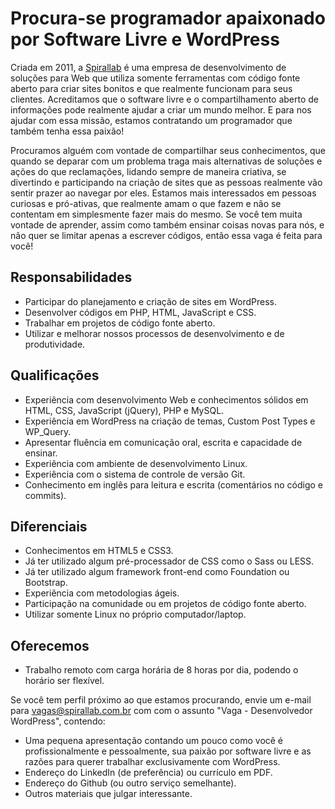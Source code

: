 # Procura-se programador apaixonado por Software Livre e WordPress

Criada em 2011, a [Spirallab](http://spirallab.com.br/) é uma empresa de desenvolvimento de soluções para Web que utiliza somente ferramentas com código fonte aberto para criar sites bonitos e que realmente funcionam para seus clientes. Acreditamos que o software livre e o compartilhamento aberto de informações pode realmente ajudar a criar um mundo melhor. E para nos ajudar com essa missão, estamos contratando um programador que também tenha essa paixão!

Procuramos alguém com vontade de compartilhar seus conhecimentos, que quando se deparar com um problema traga mais alternativas de soluções e ações do que reclamações, lidando sempre de maneira criativa, se divertindo e participando na criação de sites que as pessoas realmente vão sentir prazer ao navegar por eles. Estamos mais interessados em pessoas curiosas e pró-ativas, que realmente amam o que fazem e não se contentam em simplesmente fazer mais do mesmo. Se você tem muita vontade de aprender, assim como também ensinar coisas novas para nós, e não quer se limitar apenas a escrever códigos, então essa vaga é feita para você!

## Responsabilidades
- Participar do planejamento e criação de sites em WordPress.
- Desenvolver códigos em PHP, HTML, JavaScript e CSS.
- Trabalhar em projetos de código fonte aberto.
- Utilizar e melhorar nossos processos de desenvolvimento e de produtividade.

## Qualificações
- Experiência com desenvolvimento Web e conhecimentos sólidos em HTML, CSS, JavaScript (jQuery), PHP e MySQL.
- Experiência em WordPress na criação de temas, Custom Post Types e WP_Query.
- Apresentar fluência em comunicação oral, escrita e capacidade de ensinar.
- Experiência com ambiente de desenvolvimento Linux.
- Experiência com o sistema de controle de versão Git.
- Conhecimento em inglês para leitura e escrita (comentários no código e commits).

## Diferenciais
- Conhecimentos em HTML5 e CSS3.
- Já ter utilizado algum pré-processador de CSS como o Sass ou LESS.
- Já ter utilizado algum framework front-end como Foundation ou Bootstrap.
- Experiência com metodologias ágeis.
- Participação na comunidade ou em projetos de código fonte aberto.
- Utilizar somente Linux no próprio computador/laptop.

## Oferecemos
- Trabalho remoto com carga horária de 8 horas por dia, podendo o horário ser flexível.

Se você tem perfil próximo ao que estamos procurando, envie um e-mail para vagas@spirallab.com.br com com o assunto "Vaga - Desenvolvedor WordPress", contendo:
- Uma pequena apresentação contando um pouco como você é profissionalmente e pessoalmente, sua paixão por software livre e as razões para querer trabalhar exclusivamente com WordPress.
- Endereço do LinkedIn (de preferência) ou currículo em PDF.
- Endereço do Github (ou outro serviço semelhante).
- Outros materiais que julgar interessante.


